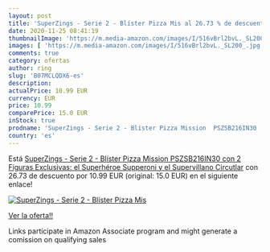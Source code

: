 ```yaml
---
layout: post
title: 'SuperZings - Serie 2 - Blíster Pizza Mis al 26.73 % de descuento'
date: 2020-11-25 08:41:19
thumbnailImage: 'https://m.media-amazon.com/images/I/516vBrl2bvL._SL200_.jpg'
images: [ 'https://m.media-amazon.com/images/I/516vBrl2bvL._SL200_.jpg' ]
comments: true
category: ofertas
author: ring
slug: 'B07MCLQDX6-es'
description:
actualPrice: 10.99 EUR
currency: EUR
price: 10.99
comparePrice: 15.0 EUR
inStock: true
prodname: 'SuperZings - Serie 2 - Blíster Pizza Mission  PSZSB216IN30  con 2 Figuras Exclusivas: el Superhéroe Supperoni y el Supervillano Circutlar'
country: 'es'
---
```


Está [SuperZings - Serie 2 - Blíster Pizza Mission  PSZSB216IN30  con 2 Figuras Exclusivas: el Superhéroe Supperoni y el Supervillano Circutlar](https://www.amazon.es/dp/B07MCLQDX6/?tag=tolees-21) con 26.73 de descuento por 10.99 EUR (original: 15.0 EUR) en el siguiente enlace!

[![SuperZings - Serie 2 - Blíster Pizza Mis](https://m.media-amazon.com/images/I/516vBrl2bvL._SL200_.jpg)](https://www.amazon.es/dp/B07MCLQDX6/?tag=tolees-21)

[Ver la oferta!!](https://www.amazon.es/dp/B07MCLQDX6/?tag=tolees-21)

Links participate in Amazon Associate program and might generate a comission on qualifying sales


